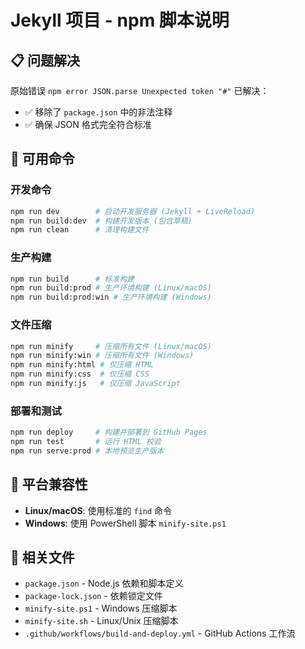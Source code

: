 # Jekyll 项目 - npm 脚本说明

## 📋 问题解决

原始错误 `npm error JSON.parse Unexpected token "#"` 已解决：
- ✅ 移除了 `package.json` 中的非法注释
- ✅ 确保 JSON 格式完全符合标准

## 🚀 可用命令

### 开发命令
```bash
npm run dev        # 启动开发服务器 (Jekyll + LiveReload)
npm run build:dev  # 构建开发版本 (包含草稿)
npm run clean      # 清理构建文件
```

### 生产构建
```bash
npm run build      # 标准构建
npm run build:prod # 生产环境构建 (Linux/macOS)
npm run build:prod:win # 生产环境构建 (Windows)
```

### 文件压缩
```bash
npm run minify     # 压缩所有文件 (Linux/macOS)
npm run minify:win # 压缩所有文件 (Windows)
npm run minify:html # 仅压缩 HTML
npm run minify:css  # 仅压缩 CSS
npm run minify:js   # 仅压缩 JavaScript
```

### 部署和测试
```bash
npm run deploy     # 构建并部署到 GitHub Pages
npm run test       # 运行 HTML 校验
npm run serve:prod # 本地预览生产版本
```

## 🔧 平台兼容性

- **Linux/macOS**: 使用标准的 `find` 命令
- **Windows**: 使用 PowerShell 脚本 `minify-site.ps1`

## 📁 相关文件

- `package.json` - Node.js 依赖和脚本定义
- `package-lock.json` - 依赖锁定文件
- `minify-site.ps1` - Windows 压缩脚本
- `minify-site.sh` - Linux/Unix 压缩脚本
- `.github/workflows/build-and-deploy.yml` - GitHub Actions 工作流
